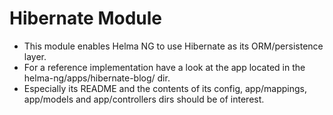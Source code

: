 Hibernate Module
================

* This module enables Helma NG to use Hibernate as its ORM/persistence layer.
* For a reference implementation have a look at the app located in the helma-ng/apps/hibernate-blog/ dir.
* Especially its README and the contents of its config, app/mappings, app/models and app/controllers dirs should be of interest.